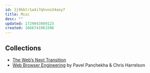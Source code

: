 ```yaml
---
id: 2j9kblr1a4i7qhvno34aoy7
title: Misc
desc: ""
updated: 1729043989123
created: 1666741961506
---
```


## Collections

- [The Web’s Next Transition](https://www.epicweb.dev/the-webs-next-transition)
- [Web Browser Engineering](https://browser.engineering/index.html) by Pavel Panchekha & Chris Harrelson
